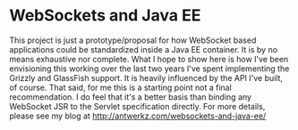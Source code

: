 WebSockets and Java EE
======================

This project is just a prototype/proposal for how WebSocket based applications could be standardized
inside a Java EE container.  It is by no means exhaustive nor complete.  What I hope to show here is
how I've been envisioning this working over the last two years I've spent implementing the Grizzly
and GlassFish support.  It is heavily influenced by the API I've built, of course.  That said, for
me this is a starting point not a final recommendation.  I do feel that it's a better basis than
binding any WebSocket JSR to the Servlet specification directly.  For more details, please see my
blog at http://antwerkz.com/websockets-and-java-ee/